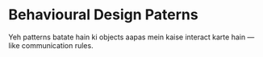 # Behavioural Design Paterns

Yeh patterns batate hain ki objects aapas mein kaise interact karte hain — like communication rules.

